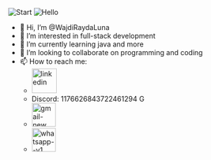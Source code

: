 ![Start](https://media4.giphy.com/media/v1.Y2lkPTc5MGI3NjExajJkbmdvMW85OXMza2E5Ym84bmo5NGF2ZGV2ZWtrd2Z1ZmVkM3MydyZlcD12MV9pbnRlcm5hbF9naWZfYnlfaWQmY3Q9Zw/QfXKe522OEagWgTVpf/giphy.gif)
![Hello](https://miro.medium.com/v2/resize:fit:1358/1*X7Q84nkQN1DiFXC-rQLt9g.gif)
- 👋 Hi, I’m @WajdiRaydaLuna
- 👀 I’m interested in full-stack development
- 🌱 I’m currently learning java and more
- 💞️ I’m looking to collaborate on programming and coding
- 📫 How to reach me:
  * [<img width="50" height="50" src="https://img.icons8.com/bubbles/50/linkedin.png" alt="linkedin"/>](https://www.linkedin.com/in/wajdi-jerbi-a9405011b/)
  * Discord: 1176626843722461294 G
  * [<img width="48" height="48" src="https://img.icons8.com/fluency/48/gmail-new.png" alt="gmail-new"/>](wajdi88jerbi@gmail.com)
  * [<img width="48" height="48" src="https://img.icons8.com/color/48/whatsapp--v1.png" alt="whatsapp--v1"/>](https://wa.me/<+351920134791>)

<!---
WajdiRaydaLuna/WajdiRaydaLuna is a ✨ special ✨ repository because its `README.md` (this file) appears on your GitHub profile.
You can click the Preview link to take a look at your changes.
--->

